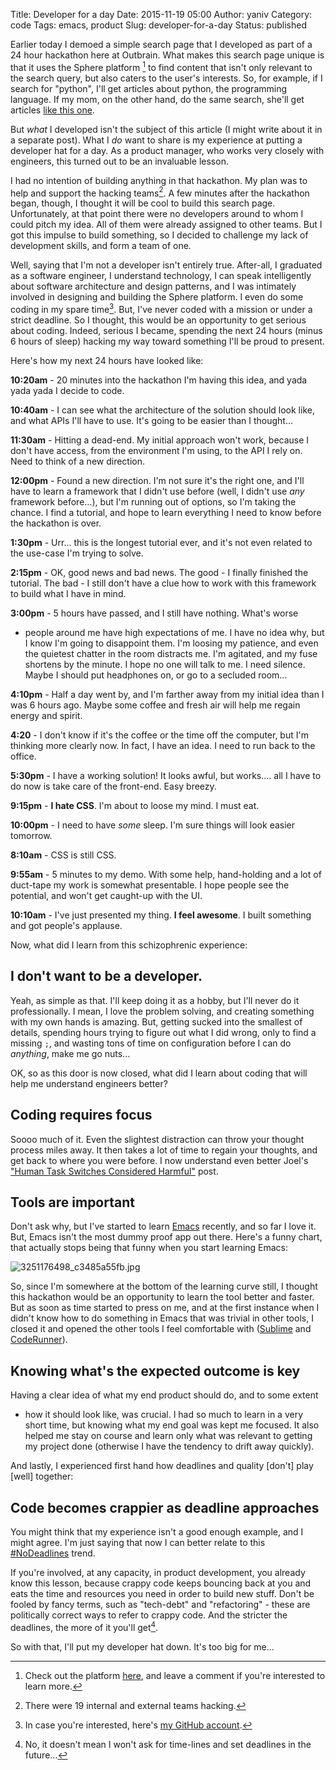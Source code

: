 Title: Developer for a day
Date: 2015-11-19 05:00
Author: yaniv
Category: code
Tags: emacs, product
Slug: developer-for-a-day
Status: published

Earlier today I demoed a simple search page that I developed as part of
a 24 hour hackathon here at Outbrain. What makes this search page unique
is that it uses the Sphere platform [^1] to find
content that isn't only relevant to the search query, but also caters to
the user's interests. So, for example, if I search for "python", I'll
get articles about python, the programming language. If my mom, on the
other hand, do the same search, she'll get articles [like this
one](http://www.cnn.com/videos/us/2015/11/10/alligator-python-photo-florida-dnt-wftx.wftx).

But *what* I developed isn't the subject of this article (I might write
about it in a separate post). What I *do* want to share is my experience
at putting a developer hat for a day. As a product manager, who works
very closely with engineers, this turned out to be an invaluable lesson.

I had no intention of building anything in that hackathon. My plan was
to help and support the hacking teams[^2]. A
few minutes after the hackathon began, though, I thought it will be cool
to build this search page. Unfortunately, at that point there were no
developers around to whom I could pitch my idea. All of them were
already assigned to other teams. But I got this impulse to build
something, so I decided to challenge my lack of development skills, and
form a team of one.

Well, saying that I'm not a developer isn't entirely true. After-all, I
graduated as a software engineer, I understand technology, I can speak
intelligently about software architecture and design patterns, and I was
intimately involved in designing and building the Sphere platform. I
even do some coding in my spare time[^3]. But,
I've never coded with a mission or under a strict deadline. So I
thought, this would be an opportunity to get serious about coding.
Indeed, serious I became, spending the next 24 hours (minus 6 hours of
sleep) hacking my way toward something I'll be proud to present.

Here's how my next 24 hours have looked like:

**10:20am** - 20 minutes into the hackathon I'm having this idea, and
yada yada yada I decide to code.

**10:40am** - I can see what the architecture of the solution should
look like, and what APIs I'll have to use. It's going to be easier than
I thought...

**11:30am** - Hitting a dead-end. My initial approach won't work,
because I don't have access, from the environment I'm using, to the API
I rely on. Need to think of a new direction.

**12:00pm** - Found a new direction. I'm not sure it's the right one,
and I'll have to learn a framework that I didn't use before (well, I
didn't use *any* framework before...), but I'm running out of options,
so I'm taking the chance. I find a tutorial, and hope to learn
everything I need to know before the hackathon is over.

**1:30pm** - Urr... this is the longest tutorial ever, and it's not even
related to the use-case I'm trying to solve.

**2:15pm** - OK, good news and bad news. The good - I finally finished
the tutorial. The bad - I still don't have a clue how to work with this
framework to build what I have in mind.

**3:00pm** - 5 hours have passed, and I still have nothing. What's worse
- people around me have high expectations of me. I have no idea why, but
I know I'm going to disappoint them. I'm loosing my patience, and even
the quietest chatter in the room distracts me. I'm agitated, and my fuse
shortens by the minute. I hope no one will talk to me. I need silence.
Maybe I should put headphones on, or go to a secluded room...

**4:10pm** - Half a day went by, and I'm farther away from my initial
idea than I was 6 hours ago. Maybe some coffee and fresh air will help
me regain energy and spirit.

**4:20** - I don't know if it's the coffee or the time off the computer,
but I'm thinking more clearly now. In fact, I have an idea. I need to
run back to the office.

**5:30pm** - I have a working solution! It looks awful, but works....
all I have to do now is take care of the front-end. Easy breezy.

**9:15pm** - **I hate CSS**. I'm about to loose my mind. I must eat.

**10:00pm** - I need to have *some* sleep. I'm sure things will look
easier tomorrow.

**8:10am** - CSS is still CSS.

**9:55am** - 5 minutes to my demo. With some help, hand-holding and a
lot of duct-tape my work is somewhat presentable. I hope people see the
potential, and won't get caught-up with the UI.

**10:10am** - I've just presented my thing. **I feel awesome**. I built
something and got people's applause.

Now, what did I learn from this schizophrenic experience:


## I don't want to be a developer.

Yeah, as simple as that. I'll keep doing it as a hobby, but I'll never
do it professionally. I mean, I love the problem solving, and creating
something with my own hands is amazing. But, getting sucked into the
smallest of details, spending hours trying to figure out what I did
wrong, only to find a missing `;`, and wasting tons of time on
configuration before I can do *anything*, make me go nuts...

OK, so as this door is now closed, what did I learn about coding that
will help me understand engineers better?



## Coding requires focus

Soooo much of it. Even the slightest distraction can throw your thought
process miles away. It then takes a lot of time to regain your thoughts,
and get back to where you were before. I now understand even better
Joel's ["Human Task Switches Considered
Harmful"](http://www.joelonsoftware.com/articles/fog0000000022.html)
post.


## Tools are important

Don't ask why, but I've started to learn
[Emacs](https://www.gnu.org/software/emacs/) recently, and so far I love
it. But, Emacs isn't the most dummy proof app out there. Here's a funny
chart, that actually stops being that funny when you start learning
Emacs:


![3251176498\_c3485a55fb.jpg](http://media.prodissues.com/images/2015/11/3251176498_c3485a55fb.jpg)

So, since I'm somewhere at the bottom of the learning curve still, I
thought this hackathon would be an opportunity to learn the tool better
and faster. But as soon as time started to press on me, and at the first
instance when I didn't know how to do something in Emacs that was
trivial in other tools, I closed it and opened the other tools I feel
comfortable with ([Sublime](https://www.sublimetext.com/) and
[CodeRunner](https://coderunnerapp.com/)).


## Knowing what's the expected outcome is key 

Having a clear idea of what my end product should do, and to some extent
- how it should look like, was crucial. I had so much to learn in a very
short time, but knowing what my end goal was kept me focused. It also
helped me stay on course and learn only what was relevant to getting my
project done (otherwise I have the tendency to drift away quickly).

And lastly, I experienced first hand how deadlines and quality \[don't\]
play \[well\] together:


## Code becomes crappier as deadline approaches

You might think that my experience isn't a good enough example, and I
might agree. I'm just saying that now I can better relate to this
[\#NoDeadlines](https://twitter.com/hashtag/NOdeadlines?src=hash) trend.

If you're involved, at any capacity, in product development, you already
know this lesson, because crappy code keeps bouncing back at you and
eats the time and resources you need in order to build new stuff. Don't
be fooled by fancy terms, such as "tech-debt" and "refactoring" - these
are politically correct ways to refer to crappy code. And the stricter
the deadlines, the more of it you'll get[^4].

So with that, I'll put my developer hat down. It's too big for me...

[^1]: Check out the platform [here](http://developers.sphere.com/#/), and
leave a comment if you're interested to learn more.

[^2]: There were 19 internal and external teams hacking.

[^3]: In case you're interested, here's [my GitHub
account](https://github.com/yanivdll).

[^4]: No, it doesn't mean I won't ask for time-lines and set deadlines in the
future...